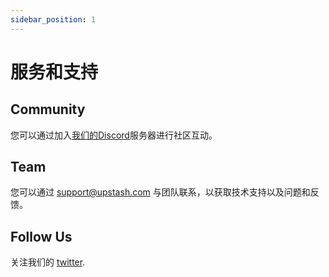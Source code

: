 ```yaml
---
sidebar_position: 1
---
```


# 服务和支持


## Community

您可以通过加入[我们的Discord](https://discord.gg/Y5HpjaEMre)服务器进行社区互动。

## Team

您可以通过 [support@upstash.com](support@upstash.com) 与团队联系，以获取技术支持以及问题和反馈。


## Follow Us

关注我们的 [twitter](https://twitter.com/MontplexDB). 



